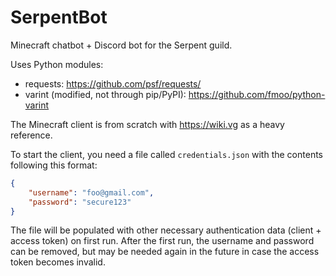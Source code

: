 # SerpentBot

Minecraft chatbot + Discord bot for the Serpent guild.

Uses Python modules:
- requests: https://github.com/psf/requests/
- varint (modified, not through pip/PyPI): https://github.com/fmoo/python-varint

The Minecraft client is from scratch with https://wiki.vg as a heavy reference.

To start the client, you need a file called `credentials.json` with the contents following this format:

```json
{
    "username": "foo@gmail.com",
    "password": "secure123"
}
```

The file will be populated with other necessary authentication data (client + access token) on first run. After the first run, the username and password can be removed, but may be needed again in the future in case the access token becomes invalid.
